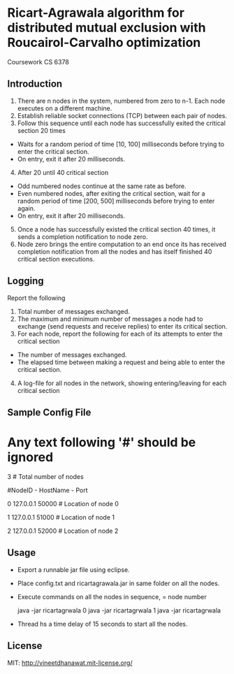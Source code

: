 # Ricart-Agrawala algorithm for distributed mutual exclusion with Roucairol-Carvalho optimization
Coursework CS 6378

## Introduction
1. There are n nodes in the system, numbered from zero to n-1. Each node executes on a different machine.
2. Establish reliable socket connections (TCP) between each pair of nodes.
3. Follow this sequence until each node has successfully exited the critical section 20 times
 - Waits for a random period of time [10, 100] milliseconds before trying to enter the critical section.
 - On entry, exit it after 20 milliseconds.
4. After 20 until 40 critical section
 - Odd numbered nodes continue at the same rate as before.
 - Even numbered nodes, after exiting the critical section, wait for a random period of time [200, 500] milliseconds before trying to enter again.
 - On entry, exit it after 20 milliseconds.
5. Once a node has successfully existed the critical section 40 times, it sends a completion notification to node zero.
6. Node zero brings the entire computation to an end once its has received completion notification from all the nodes and has itself finished 40 critical section executions.

## Logging
Report the following

1. Total number of messages exchanged.
2. The maximum and minimum number of messages a node had to exchange (send requests and receive replies) to enter its critical section.
3. For each node, report the following for each of its attempts to enter the critical section
 - The number of messages exchanged.
 - The elapsed time between making a request and being able to enter the critical section.
4. A log-file for all nodes in the network, showing entering/leaving for each critical section

## Sample Config File
 # Any text following '#' should be ignored

 3 # Total number of nodes

 #NodeID - HostName - Port

 0 127.0.0.1 50000 # Location of node 0

 1 127.0.0.1 51000 # Location of node 1

 2 127.0.0.1 52000 # Location of node 2

## Usage
- Export a runnable jar file using eclipse.
- Place config.txt and ricartagrawala.jar in same folder on all the nodes.
- Execute commands on all the nodes in sequence, <n> = node number
	
	java -jar ricartagrwala 0
	java -jar ricartagrwala 1
	java -jar ricartagrwala <n>

- Thread hs a time delay of 15 seconds to start all the nodes.

## License

MIT: http://vineetdhanawat.mit-license.org/